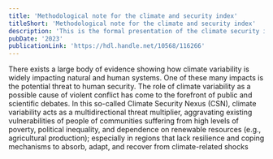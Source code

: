 ```yaml
---
title: 'Methodological note for the climate and security index'
titleShort: 'Methodological note for the climate and security index'
description: 'This is the formal presentation of the climate security index framework. We bring together ideas and methods from conflict analysis, complex systems, signal processing, and public governance to build a novel method.'
pubDate: '2023'
publicationLink: 'https://hdl.handle.net/10568/116266'
---
```


There exists a large body of evidence showing how climate variability is widely impacting natural and human systems. One of these many impacts is the potential threat to human security. The role of climate variability as a possible cause of violent conflict has come to the forefront of public and scientific debates. In this so-called Climate Security Nexus (CSN), climate variability acts as a multidirectional threat multiplier, aggravating existing vulnerabilities of people of communities suffering from high levels of poverty, political inequality, and dependence on renewable resources (e.g., agricultural production); especially in regions that lack resilience and coping mechanisms to absorb, adapt, and recover from climate-related shocks